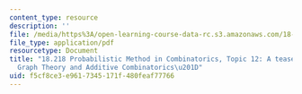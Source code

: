 ```yaml
---
content_type: resource
description: ''
file: /media/https%3A/open-learning-course-data-rc.s3.amazonaws.com/18-218-probabilistic-method-in-combinatorics-spring-2019/f5cf8ce3e9617345171f480feaf77766_MIT18_218S19_ch12.pdf
file_type: application/pdf
resourcetype: Document
title: "18.218 Probabilistic Method in Combinatorics, Topic 12: A teaser for \u201C\
  Graph Theory and Additive Combinatorics\u201D"
uid: f5cf8ce3-e961-7345-171f-480feaf77766
---
```

